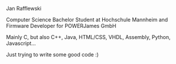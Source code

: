 Jan Rafflewski

Computer Science Bachelor Student at Hochschule Mannheim and
Firmware Developer for POWERJames GmbH

Mainly C, but also C++, Java, HTML/CSS, VHDL, Assembly, Python, Javascript...

Just trying to write some good code :)
